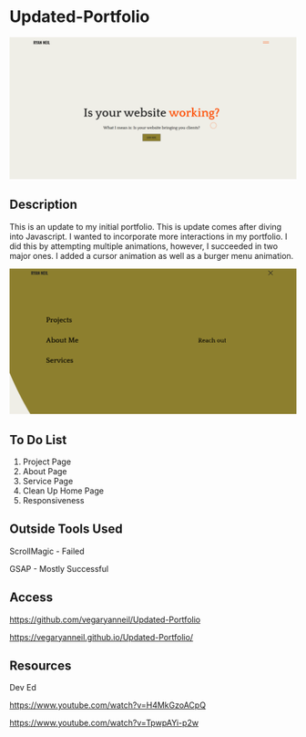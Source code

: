# Updated-Portfolio

![Landing Page](images/landingPageUpdate.png)
## Description

This is an update to my initial portfolio. This is update comes after diving into Javascript. I wanted to incorporate more interactions in my portfolio. I did this by attempting multiple animations, however, I succeeded in two major ones. I added a cursor animation as well as a burger menu animation.

![Nav Page](images/burgerMenuUpdate.png)

## To Do List
1. Project Page
2. About Page
3. Service Page
4. Clean Up Home Page
5. Responsiveness

## Outside Tools Used
ScrollMagic - Failed

GSAP - Mostly Successful
## Access

https://github.com/vegaryanneil/Updated-Portfolio

https://vegaryanneil.github.io/Updated-Portfolio/

## Resources

Dev Ed

https://www.youtube.com/watch?v=H4MkGzoACpQ

https://www.youtube.com/watch?v=TpwpAYi-p2w